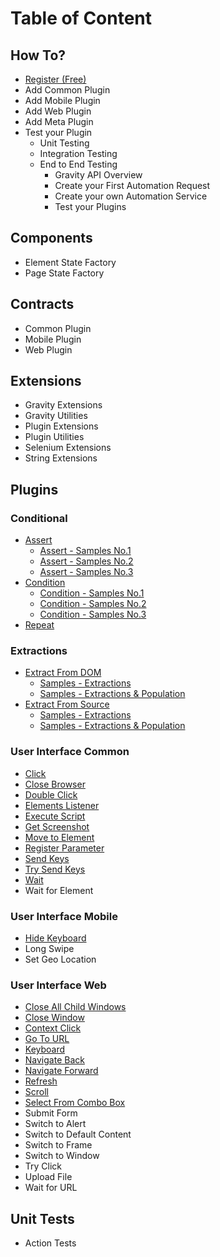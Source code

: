 # Table of Content

## How To?
* [Register (Free)](./Register.md "Register")
* Add Common Plugin
* Add Mobile Plugin
* Add Web Plugin
* Add Meta Plugin
* Test your Plugin
    - Unit Testing
    - Integration Testing
    - End to End Testing
        - Gravity API Overview
        - Create your First Automation Request
        - Create your own Automation Service
        - Test your Plugins

## Components
* Element State Factory
* Page State Factory

## Contracts
* Common Plugin
* Mobile Plugin
* Web Plugin

## Extensions
* Gravity Extensions
* Gravity Utilities
* Plugin Extensions
* Plugin Utilities
* Selenium Extensions
* String Extensions

## Plugins
### Conditional
* [Assert](./Assert.md "Assert")
    - [Assert - Samples No.1](./AssertSamplesNo1.md "Assert Samples NO.1")
    - [Assert - Samples No.2](./AssertSamplesNo2.md "Assert Samples NO.2")
    - [Assert - Samples No.3](./AssertSamplesNo3.md "Assert Samples NO.3")
* [Condition](./Condition.md "Condition")
    - [Condition - Samples No.1](./ConditionSamplesNo1.md "Condition Samples NO.1")
    - [Condition - Samples No.2](./ConditionSamplesNo2.md "Condition Samples NO.2")
    - [Condition - Samples No.3](./ConditionSamplesNo3.md "Condition Samples NO.3")
* [Repeat](./Repeat.md "Repeat")

### Extractions
* [Extract From DOM](./ExtractFromDom.md "Extract From DOM")
    - [Samples - Extractions](./ExtractFromDomSamplesExtractions.md "Extract From DOM Samples - Extractions")
    - [Samples - Extractions & Population](./ExtractFromDomSamplesPopulation.md "Extract From DOM Samples - Population")
* [Extract From Source](./ExtractFromSource.md "Extract From Source")
    - [Samples - Extractions](./ExtractFromSourceSamplesExtractions.md "Extract From Source Samples - Extractions")
    - [Samples - Extractions & Population](./ExtractFromSourceSamplesPopulation.md "Extract From Source Samples - Population")

### User Interface Common
* [Click](./Click.md "Click")
* [Close Browser](./CloseBrowser.md "Close Browser")
* [Double Click](./DoubleClick.md "Double Click")
* [Elements Listener](./ElementsListener.md "Elements Listener")
* [Execute Script](./ExecuteScript.md "Execute Script")
* [Get Screenshot](./GetScreenshot.md "Get Screenshot")
* [Move to Element](./MoveToElement.md "Move To Element")
* [Register Parameter](./RegisterParameter.md "Register Parameter")
* [Send Keys](./SendKeys.md "Send Keys")
* [Try Send Keys](./TrySendKeys.md "Try Send Keys")
* [Wait](./Wait.md "Wait")
* Wait for Element

### User Interface Mobile
* [Hide Keyboard](./HideKeyboard.md "Hide Keyboard")
* Long Swipe
* Set Geo Location

### User Interface Web
* [Close All Child Windows](./CloseAllChildWindows.md "Close All Child Windows")
* [Close Window](./CloseWindow.md "Close Window")
* [Context Click](./ContextClick.md "Context Click")
* [Go To URL](./GoToUrl.md "Go To Url")
* [Keyboard](./Keyboard.md "Keyboard")
* [Navigate Back](./NavigateBack.md "Navigate Back")
* [Navigate Forward](./NavigateForward.md "Navigate Forward")
* [Refresh](./Refresh.md "Refresh")
* [Scroll](./Scroll.md "Scroll")
* [Select From Combo Box](./SelectFromComboBox.md "Select From Combo Box")
* Submit Form
* Switch to Alert
* Switch to Default Content
* Switch to Frame
* Switch to Window
* Try Click
* Upload File
* Wait for URL

## Unit Tests
* Action Tests